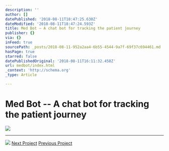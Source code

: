 ```yaml
---
description: ''
author: []
datePublished: '2018-08-11T18:47:25.630Z'
dateModified: '2018-08-11T18:47:24.593Z'
title: Med Bot – A chat bot for tracking the patient journey
publisher: {}
via: {}
inFeed: true
sourcePath: _posts/2018-08-11-952a2aa4-6b55-4544-9a7f-69f37c694461.md
hasPage: true
starred: false
datePublishedOriginal: '2018-08-11T16:11:32.458Z'
url: medbot/index.html
_context: 'http://schema.org'
_type: Article

---
```

# Med Bot -- A chat bot for tracking the patient journey
![](https://the-grid-user-content.s3-us-west-2.amazonaws.com/9fbf7db7-793b-4df0-bede-30de424d8a85.gif)

---

![](https://the-grid-user-content.s3-us-west-2.amazonaws.com/34286353-2d64-4606-b7e5-1abb4fded673.png)
[Next Project][0]
[Previous Project][1]

[0]: http://besiana.io/instep
[1]: http://besiana.io/sponti
